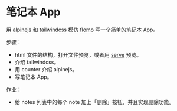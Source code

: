 # 笔记本 App

用 [alpinejs](https://alpinejs.dev)
和 [tailwindcss](https://tailwindcss.com)
模仿 [flomo](https://flomoapp.com)
写一个简单的笔记本 App。

步骤：

- html 文件的结构，打开文件预览，或者用 [serve](https://github.com/vercel/serve) 预览。
- 介绍 tailwindcss。
- 用 counter 介绍 alpinejs。
- 写笔记本 App。

作业：

- 给 notes 列表中的每个 note 加上「删除」按钮，并且实现删除功能。
